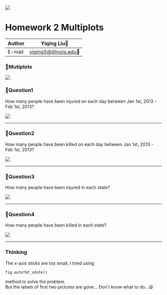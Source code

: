 ![](https://ws2.sinaimg.cn/large/006tNbRwly1fvgrxaqgt6j30360360sz.jpg)
# Homework 2 Multiplots

|Author|Yiqing Liu:high_brightness:|
|---|---
|E-mail|yiqing5@illinois.edu:corn:

### :pencil:Mutiplots
![](https://ws2.sinaimg.cn/large/006tNbRwly1fvh4f12a75j31kw0y5mzc.jpg)



### :pencil:Question1
How many people have been injured on each day between Jan 1st, 2013 - Feb 1st, 2013?

![](https://ws1.sinaimg.cn/large/006tNbRwly1fvh0wa8bmij30rs0goaa9.jpg)

****
### :pencil:Question2
How many people have been killed on each day between Jan 1st, 2013 - Feb 1st, 2013?

![](https://ws2.sinaimg.cn/large/006tNbRwly1fvh0wt833wj30rs0gomxc.jpg)
****
### :pencil:Question3
How many people have been injured in each state?

![](https://ws4.sinaimg.cn/large/006tNbRwly1fvh0wwrcglj30rs0godgh.jpg)
****
### :pencil:Question4
How many people have been killed in each state?

![](https://ws4.sinaimg.cn/large/006tNbRwly1fvh0x0fv3bj30rs0goq3k.jpg)
****

### Thinking
The x-axis sticks are too small, I tried using <pre><code>fig.autofmt_xdate()</code></pre> method to solve the problem.  
But the labels of first two pictures are gone... Don't know what to do...:tired_face:

